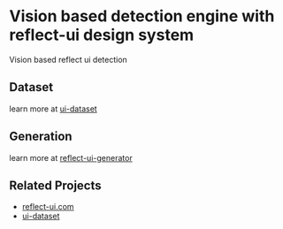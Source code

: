 # Vision based detection engine with reflect-ui design system
Vision based reflect ui detection


## Dataset
learn more at [ui-dataset](https://github.com/bridgedxyz/ui-dataset)

## Generation
learn more at [reflect-ui-generator](https://github.com/bridgedxyz/reflect-ui-generator)

## Related Projects
- [reflect-ui.com](https://github.com/bridgedxyz/reflect-ui.com)
- [ui-dataset]()
